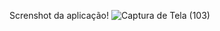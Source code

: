 Screnshot da aplicação!
![Captura de Tela (103)](https://github.com/Willianpimenta/Pedidos-online-completo/assets/66370178/137f38ee-1344-454a-924d-da91fd2567b1)
